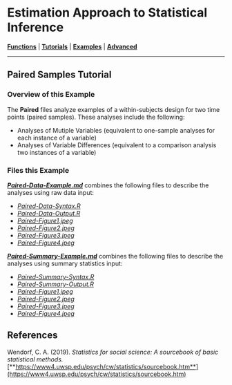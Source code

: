 # Estimation Approach to Statistical Inference

[**Functions**](../../A-Functions) | 
[**Tutorials**](../../B-Tutorials) | 
[**Examples**](../../C-Examples) | 
[**Advanced**](../../D-Advanced)

---

## Paired Samples Tutorial

### Overview of this Example

The **Paired** files analyze examples of a within-subjects design for two time points (paired samples). These analyses include the following:

- Analyses of Mutiple Variables (equivalent to one-sample analyses for each instance of a variable)
- Analyses of Variable Differences (equivalent to a comparison analysis two instances of a variable)

### Files this Example
  
[**_Paired-Data-Example.md_**](./Paired-Data-Example.md) combines the following files to describe the analyses using raw data input:

- [_Paired-Data-Syntax.R_](./Paired-Data-Syntax.R)
- [_Paired-Data-Output.R_](./Paired-Data-Output.R)
- [_Paired-Figure1.jpeg_](./Paired-Figure1.jpeg)
- [_Paired-Figure2.jpeg_](./Paired-Figure2.jpeg)
- [_Paired-Figure3.jpeg_](./Paired-Figure3.jpeg) 
- [_Paired-Figure4.jpeg_](./Paired-Figure4.jpeg) 

[**_Paired-Summary-Example.md_**](./Paired-Summary-Example.md) combines the following files to describe the analyses using summary statistics input:

- [_Paired-Summary-Syntax.R_](./Paired-Summary-Syntax.R)
- [_Paired-Summary-Output.R_](./Paired-Summary-Output.R)
- [_Paired-Figure1.jpeg_](./Paired-Figure1.jpeg)
- [_Paired-Figure2.jpeg_](./Paired-Figure2.jpeg)
- [_Paired-Figure3.jpeg_](./Paired-Figure3.jpeg) 
- [_Paired-Figure4.jpeg_](./Paired-Figure4.jpeg) 

## References

Wendorf, C. A. (2019). _Statistics for social science: A sourcebook of basic statistical methods._ [**https://www4.uwsp.edu/psych/cw/statistics/sourcebook.htm**](https://www4.uwsp.edu/psych/cw/statistics/sourcebook.htm)
